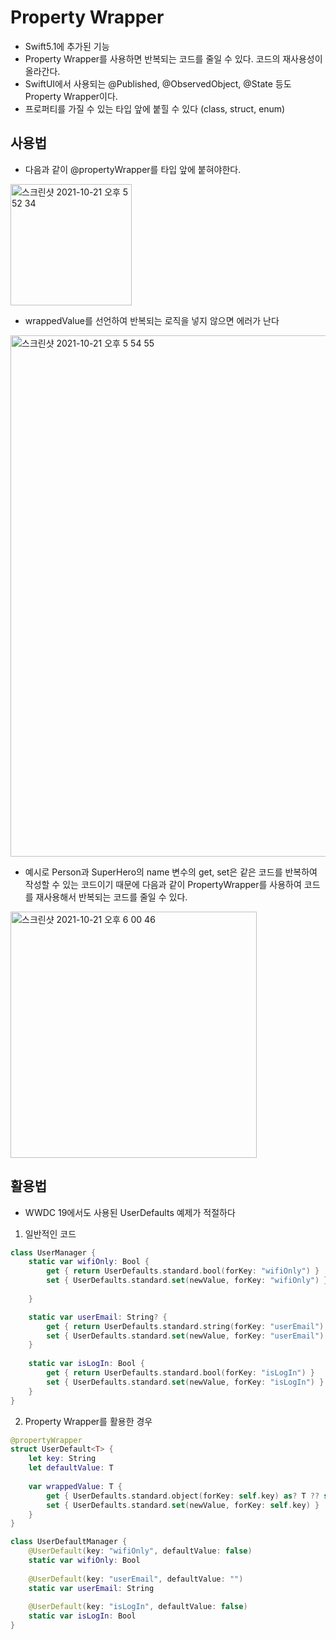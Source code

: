 # Property Wrapper
- Swift5.1에 추가된 기능
- Property Wrapper를 사용하면 반복되는 코드를 줄일 수 있다. 코드의 재사용성이 올라간다. 
- SwiftUI에서 사용되는 @Published, @ObservedObject, @State 등도 Property Wrapper이다.
- 프로퍼티를 가질 수 있는 타입 앞에 붙힐 수 있다 (class, struct, enum)

## 사용법
- 다음과 같이 @propertyWrapper를 타입 앞에 붙혀야한다.
<img width="194" alt="스크린샷 2021-10-21 오후 5 52 34" src="https://user-images.githubusercontent.com/45002556/138244703-e99d1203-2dc4-4039-9b49-62506fe53835.png">

- wrappedValue를 선언하여 반복되는 로직을 넣지 않으면 에러가 난다
<img width="834" alt="스크린샷 2021-10-21 오후 5 54 55" src="https://user-images.githubusercontent.com/45002556/138245083-ee6ea009-3acd-4c42-843b-7ae5a4c26951.png">

- 예시로 Person과 SuperHero의 name 변수의 get, set은 같은 코드를 반복하여 작성할 수 있는 코드이기 때문에 다음과 같이 PropertyWrapper를 사용하여 코드를 재사용해서 반복되는 코드를 줄일 수 있다.
<img width="394" alt="스크린샷 2021-10-21 오후 6 00 46" src="https://user-images.githubusercontent.com/45002556/138245953-a25aa7e5-6862-4513-981a-3273a032a6af.png">


## 활용법
- WWDC 19에서도 사용된 UserDefaults 예제가 적절하다
1. 일반적인 코드

```Swift
class UserManager { 
    static var wifiOnly: Bool { 
        get { return UserDefaults.standard.bool(forKey: "wifiOnly") } 
        set { UserDefaults.standard.set(newValue, forKey: "wifiOnly") } 
        
    } 

    static var userEmail: String? { 
        get { return UserDefaults.standard.string(forKey: "userEmail") } 
        set { UserDefaults.standard.set(newValue, forKey: "userEmail") } 
    } 
        
    static var isLogIn: Bool { 
        get { return UserDefaults.standard.bool(forKey: "isLogIn") } 
        set { UserDefaults.standard.set(newValue, forKey: "isLogIn") } 
    } 
}
```


2. Property Wrapper를 활용한 경우

```Swift
@propertyWrapper
struct UserDefault<T> {
    let key: String
    let defaultValue: T
    
    var wrappedValue: T {
        get { UserDefaults.standard.object(forKey: self.key) as? T ?? self.defaultValue }
        set { UserDefaults.standard.set(newValue, forKey: self.key) }
    }
}

class UserDefaultManager { 
    @UserDefault(key: "wifiOnly", defaultValue: false) 
    static var wifiOnly: Bool 
    
    @UserDefault(key: "userEmail", defaultValue: "") 
    static var userEmail: String
    
    @UserDefault(key: "isLogIn", defaultValue: false) 
    static var isLogIn: Bool
}
```
